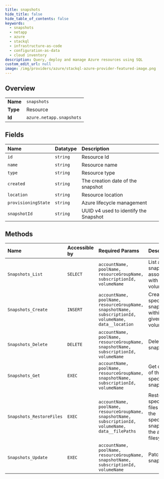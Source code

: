 ```yaml
---
title: snapshots
hide_title: false
hide_table_of_contents: false
keywords:
  - snapshots
  - netapp
  - azure    
  - stackql
  - infrastructure-as-code
  - configuration-as-data
  - cloud inventory
description: Query, deploy and manage Azure resources using SQL
custom_edit_url: null
image: /img/providers/azure/stackql-azure-provider-featured-image.png
---
```

  
    

## Overview
<table><tbody>
<tr><td><b>Name</b></td><td><code>snapshots</code></td></tr>
<tr><td><b>Type</b></td><td>Resource</td></tr>
<tr><td><b>Id</b></td><td><code>azure.netapp.snapshots</code></td></tr>
</tbody></table>

## Fields
| Name | Datatype | Description |
|:-----|:---------|:------------|
| `id` | `string` | Resource Id |
| `name` | `string` | Resource name |
| `type` | `string` | Resource type |
| `created` | `string` | The creation date of the snapshot |
| `location` | `string` | Resource location |
| `provisioningState` | `string` | Azure lifecycle management |
| `snapshotId` | `string` | UUID v4 used to identify the Snapshot |
## Methods
| Name | Accessible by | Required Params | Description |
|:-----|:--------------|:----------------|:------------|
| `Snapshots_List` | `SELECT` | `accountName, poolName, resourceGroupName, subscriptionId, volumeName` | List all snapshots associated with the volume |
| `Snapshots_Create` | `INSERT` | `accountName, poolName, resourceGroupName, snapshotName, subscriptionId, volumeName, data__location` | Create the specified snapshot within the given volume |
| `Snapshots_Delete` | `DELETE` | `accountName, poolName, resourceGroupName, snapshotName, subscriptionId, volumeName` | Delete snapshot |
| `Snapshots_Get` | `EXEC` | `accountName, poolName, resourceGroupName, snapshotName, subscriptionId, volumeName` | Get details of the specified snapshot |
| `Snapshots_RestoreFiles` | `EXEC` | `accountName, poolName, resourceGroupName, snapshotName, subscriptionId, volumeName, data__filePaths` | Restore the specified files from the specified snapshot to the active filesystem |
| `Snapshots_Update` | `EXEC` | `accountName, poolName, resourceGroupName, snapshotName, subscriptionId, volumeName` | Patch a snapshot |
